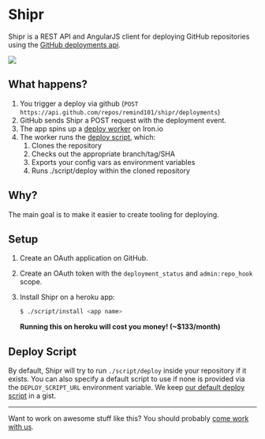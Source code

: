 # Shipr

Shipr is a REST API and AngularJS client for deploying GitHub repositories using the [GitHub deployments api](http://developer.github.com/v3/repos/deployments/).

![](https://s3.amazonaws.com/ejholmes.github.com/Sl3ye.png)

## What happens?

1. You trigger a deploy via github (`POST https://api.github.com/repos/remind101/shipr/deployments`)
2. GitHub sends Shipr a POST request with the deployment event.
2. The app spins up a [deploy worker](./workers/deploy.worker) on Iron.io
3. The worker runs the [deploy script](./bin/deploy), which:
   1. Clones the repository
   2. Checks out the appropriate branch/tag/SHA
   3. Exports your config vars as environment variables
   4. Runs ./script/deploy within the cloned repository

## Why?

The main goal is to make it easier to create tooling for deploying.

## Setup

1. Create an OAuth application on GitHub.
2. Create an OAuth token with the `deployment_status` and `admin:repo_hook` scope.
3. Install Shipr on a heroku app:

   ```bash
   $ ./script/install <app name>
   ```

   **Running this on heroku will cost you money! (~$133/month)**

## Deploy Script

By default, Shipr will try to run `./script/deploy` inside your repository if
it exists. You can also specify a default script to use if none is provided via
the `DEPLOY_SCRIPT_URL` environment variable. We keep [our default deploy script](https://gist.github.com/ejholmes/474068635673c7f5c413/raw/deploy.sh)
in a gist.

---

Want to work on awesome stuff like this? You should probably [come work with
us](https://www.remind101.com/careers).

